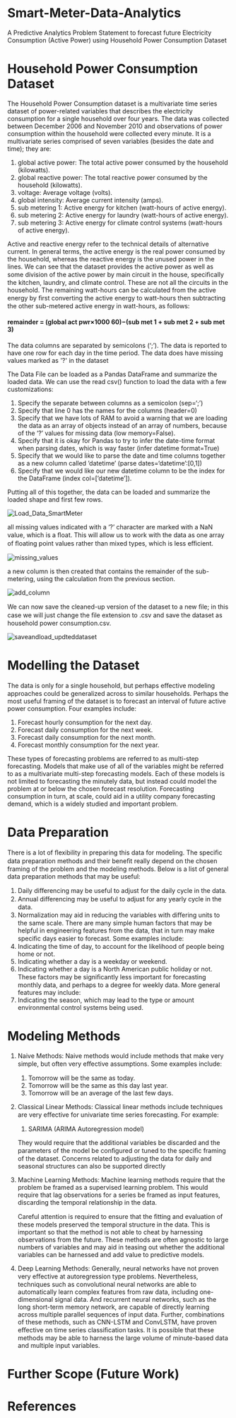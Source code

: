 # Smart-Meter-Data-Analytics 
A Predictive Analytics Problem Statement to forecast future Electricity Consumption (Active Power) using Household Power Consumption 
Dataset
# Household Power Consumption Dataset
The Household Power Consumption dataset is a multivariate time series dataset of power-related variables that describes the electricity 
consumption for a single household over four years. The data was collected between December 2006 and November 2010 and observations of 
power consumption within the household were collected every minute. It is a multivariate series comprised of seven variables (besides 
the date and time); they are:
1) global active power: The total active power consumed by the household (kilowatts).
2) global reactive power: The total reactive power consumed by the household (kilowatts).
3) voltage: Average voltage (volts).
4) global intensity: Average current intensity (amps).
5) sub metering 1: Active energy for kitchen (watt-hours of active energy).
6) sub metering 2: Active energy for laundry (watt-hours of active energy).
7) sub metering 3: Active energy for climate control systems (watt-hours of active energy).

Active and reactive energy refer to the technical details of alternative current. In general terms, the active energy is the real power 
consumed by the household, whereas the reactive energy is the unused power in the lines. We can see that the dataset provides the active 
power as well as some division of the active power by main circuit in the house, speciﬁcally the kitchen, laundry, and climate control. 
These are not all the circuits in the household. The remaining watt-hours can be calculated from the active energy by ﬁrst converting the 
active energy to watt-hours then subtracting the other sub-metered active energy in watt-hours, as follows:

#### remainder = (global act pwr×1000 60)−(sub met 1 + sub met 2 + sub met 3) 

The data columns are separated by semicolons (‘;’). The data is reported to have one row for each day in the time period. The data does 
have missing values marked as '?' in the dataset

The Data File can be loaded as a Pandas DataFrame and summarize the loaded data. We can use the read csv() function to load 
the data with a few customizations:
1) Specify the separate between columns as a semicolon (sep=‘;’)
2) Specify that line 0 has the names for the columns (header=0)
3) Specify that we have lots of RAM to avoid a warning that we are loading the data as an array of objects instead of an array of 
   numbers, because of the ‘?’ values for missing data (low memory=False).
4) Specify that it is okay for Pandas to try to infer the date-time format when parsing dates, which is way faster 
   (infer datetime format=True)
5) Specify that we would like to parse the date and time columns together as a new column called ’datetime’ 
   (parse dates=‘datetime’:[0,1])
6) Specify that we would like our new datetime column to be the index for the DataFrame (index col=[’datetime’]).

Putting all of this together, the data can be loaded and summarize the loaded shape and first few rows.

![Load_Data_SmartMeter](https://user-images.githubusercontent.com/25223180/56530953-db35f600-6570-11e9-8427-c8732df05575.PNG)

all missing values indicated with a ‘?’ character are marked with a NaN value, which is a ﬂoat. This will allow us to work with the data as one array of ﬂoating point values rather than mixed types, which is less eﬃcient.

![missing_values](https://user-images.githubusercontent.com/25223180/56531453-b2fac700-6571-11e9-930a-b63903da25d3.PNG)

a new column is then created that contains the remainder of the sub-metering, using the calculation from the previous section.

![add_column](https://user-images.githubusercontent.com/25223180/56531586-edfcfa80-6571-11e9-92b7-e00db22cb73a.PNG)

We can now save the cleaned-up version of the dataset to a new ﬁle; in this case we will just change the ﬁle extension to .csv and save the dataset as household power consumption.csv.

![saveandload_updteddataset](https://user-images.githubusercontent.com/25223180/56531464-b8581180-6571-11e9-81ab-69dece914cda.PNG)
# Modelling the Dataset
The data is only for a single household, but perhaps eﬀective modeling approaches could be generalized across to similar households. 
Perhaps the most useful framing of the dataset is to forecast an interval of future active power consumption.
Four examples include: 
1) Forecast hourly consumption for the next day.
2) Forecast daily consumption for the next week.
3) Forecast daily consumption for the next month.
4) Forecast monthly consumption for the next year. 

These types of forecasting problems are referred to as multi-step forecasting. Models that make use of all of the variables might be 
referred to as a multivariate multi-step forecasting models. Each of these models is not limited to forecasting the minutely data, but 
instead could model the problem at or below the chosen forecast resolution. Forecasting consumption in turn, at scale, could aid in a 
utility company forecasting demand, which is a widely studied and important problem.
# Data Preparation
There is a lot of ﬂexibility in preparing this data for modeling. The speciﬁc data preparation methods and their beneﬁt really depend on 
the chosen framing of the problem and the modeling methods. Below is a list of general data preparation methods that may be useful: 
1) Daily diﬀerencing may be useful to adjust for the daily cycle in the data.
2) Annual diﬀerencing may be useful to adjust for any yearly cycle in the data.
3) Normalization may aid in reducing the variables with diﬀering units to the same scale. 
There are many simple human factors that may be helpful in engineering features from the data, that in turn may make speciﬁc days easier 
to forecast. Some examples include: 
1) Indicating the time of day, to account for the likelihood of people being home or not.
2) Indicating whether a day is a weekday or weekend.
3) Indicating whether a day is a North American public holiday or not. These factors may be signiﬁcantly less important for forecasting 
monthly data, and perhaps to a degree for weekly data. 
More general features may include: 
4) Indicating the season, which may lead to the type or amount environmental control systems being used.
# Modeling Methods
1. Naive Methods:
   Naive methods would include methods that make very simple, but often very eﬀective assumptions. Some examples include:
   1) Tomorrow will be the same as today.
   2) Tomorrow will be the same as this day last year.
   3) Tomorrow will be an average of the last few days.

2. Classical Linear Methods:
   Classical linear methods include techniques are very eﬀective for univariate time series forecasting. 
   For example:
   1) SARIMA (ARIMA Autoregression model)
   
   They would require that the additional variables be discarded and the parameters of the model be conﬁgured or tuned to the speciﬁc
   framing of the dataset. Concerns related to adjusting the data for daily and seasonal structures can also be supported directly
      
3. Machine Learning Methods:
   Machine learning methods require that the problem be framed as a supervised learning problem. This would require that lag 
   observations for a series be framed as input features, discarding the temporal relationship in the data. 
   
   Careful attention is required to ensure that the ﬁtting and evaluation of these models preserved the temporal structure in the data. 
   This is important so that the method is not able to cheat by harnessing observations from the future. These methods are often 
   agnostic to large numbers of variables and may aid in teasing out whether the additional variables can be harnessed and add value to 
   predictive models.

4. Deep Learning Methods:
   Generally, neural networks have not proven very eﬀective at autoregression type problems. Nevertheless, techniques such as 
   convolutional neural networks are able to automatically learn complex features from raw data, including one-dimensional signal data. 
   And recurrent neural networks, such as the long short-term memory network, are capable of directly learning across multiple parallel 
   sequences of input data. Further, combinations of these methods, such as CNN-LSTM and ConvLSTM, have proven eﬀective on time series 
   classiﬁcation tasks. It is possible that these methods may be able to harness the large volume of minute-based data and multiple 
   input variables.

# Further Scope (Future Work)

# References













